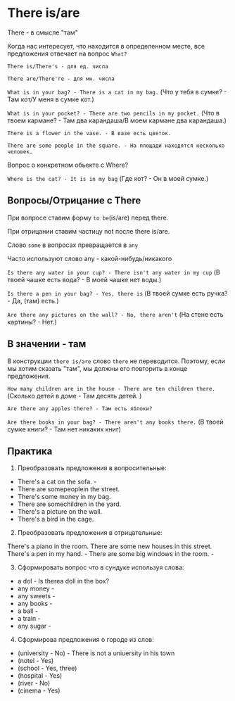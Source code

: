 # There is/are

There - в смысле "там"

Когда нас интересует, что находится в определенном месте, все предложения отвечает на вопрос `What?`

`There is/There's - для ед. числа`

`There are/There're - для мн. числа`

`What is in your bag? - There is a cat in my bag.` (Что у тебя в сумке? - Там кот/У меня в сумке кот.)

`What is in your pocket? - There are two pencils in my pocket.` (Что в твоем кармане? - Там два карандаша/В моем кармане два карандаша.)


`There is a flower in the vase. - В вазе есть цветок.`

`There are some people in the square. - На площади находятся несколько человек.`

Вопрос о конкретном обьекте с Where?

`Where is the cat? - It is in my bag` (Где кот? - Он в моей сумке.)

## Вопросы/Отрицание с There

При вопросе ставим форму `to be`(is/are) перед there.

При отрицании ставим частицу not после there is/are.

Слово `some` в вопросах превращается в `any`

Часто используют слово any - какой-нибудь/никакого

`Is there any water in your cup? - There isn't any water in my cup` (В твоей чашке есть вода? - В моей чашке нет воды.)

`Is there a pen in your bag? - Yes, there is` (В твоей сумке есть ручка? - Да, (там) есть.)
 
`Are there any pictures on the wall? - No, there aren't` (На стене есть картины? - Нет.)

 
## В значении - там

В конструкции `there is/are` слово `there` не переводится. Поэтому, если мы хотим сказать "там", мы должны его повторить в конце предложения.

`How many children are in the house - There are ten children there.` (Сколько детей в доме - Там десять детей. )

`Are there any apples there? - Там есть яблоки?`

`Are there books in your bag? - There aren't any books there.` (В твоей сумке книги? - Там нет никаких книг)


## Практика

1. Преобразовать предложения в вопросительные:

- There's a cat on the sofa. - 
- There are somepeoplein the street.
- There's some money in my bag.
- There are somechildren in the yard.
- There's a picture on the wall.
- There's a bird in the cage.

2. Преобразовать предложения в отрицательные:

There's a piano in the room.
There are some new houses in this street.
There's a pen in my hand. - 
There are some big windows in the room. -

3. Сформировать вопрос что в сундуке используя слова:
- a dol - Is therea doll in the box?
- any money -
- any sweets - 
- any books -
- a ball -
- a train - 
- any sugar -

4. Сформирова предложения о городе из слов:
- (university - No) - There is not a uniuersity in his town
- (notel - Yes)
- (school - Yes, three)
- (hospital - Yes)
- (river - No)
- (cinema - Yes)






